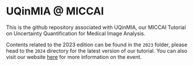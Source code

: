 # UQinMIA @ MICCAI

This is the github repository associated with UQinMIA, our MICCAI Tutorial on Uncertainty Quantification for Medical Image Analysis. 

Contents related to the 2023 edition can be found in the `2023` folder, please head to the `2024` directory for the latest version of our tutorial. You can also visit our website [here](https://sites.google.com/view/uqinmia-miccai-2024/) for more information on the event.

